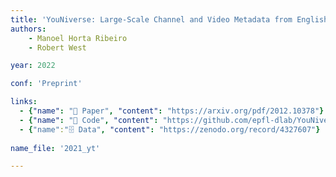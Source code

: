 ```yaml
---
title: 'YouNiverse: Large-Scale Channel and Video Metadata from English-Speaking YouTube'
authors:
    - Manoel Horta Ribeiro
    - Robert West

year: 2022

conf: 'Preprint'

links:
  - {"name": "📜 Paper", "content": "https://arxiv.org/pdf/2012.10378"}
  - {"name": "🔗️ Code", "content": "https://github.com/epfl-dlab/YouNiverse/"}
  - {"name":"🗄️ Data", "content": "https://zenodo.org/record/4327607"}
 
name_file: '2021_yt'

---
```

